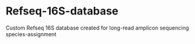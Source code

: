 # Refseq-16S-database
Custom Refseq 16S database created for long-read amplicon sequencing species-assignment
